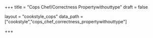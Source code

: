 +++
title = "Cops Chef/Correctness Propertywithouttype"
draft = false

layout = "cookstyle_cops"
data_path = ["cookstyle","cops_chef_correctness_propertywithouttype"]

+++

<!-- The content of this page is automatically generated from the
cops_chef_correctness_propertywithouttype.yml file in github.com/chef/cookstyle/docs-chef-io/data/cookstyle. -->
